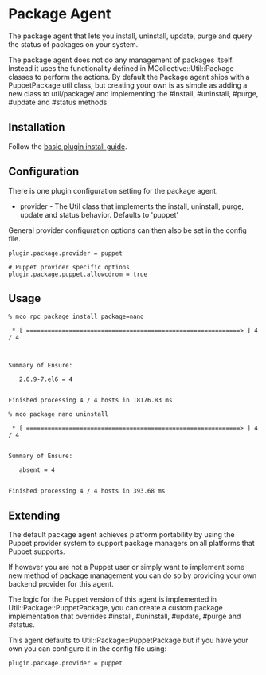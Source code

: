 # Package Agent

The package agent that lets you install, uninstall, update, purge and query the status of packages on your system.

The package agent does not do any management of packages itself. Instead it
uses the functionality defined in MCollective::Util::Package classes to
perform the actions. By default the Package agent ships with a PuppetPackage
util class, but creating your own is as simple as adding a new class to
util/package/ and implementing the #install, #uninstall, #purge, #update and #status
methods.

## Installation

Follow the [basic plugin install guide](http://projects.puppetlabs.com/projects/mcollective-plugins/wiki/InstalingPlugins).

## Configuration

There is one plugin configuration setting for the package agent.

* provider   - The Util class that implements the install, uninstall, purge, update and status behavior. Defaults to 'puppet'

General provider configuration options can then also be set in the config file.

```
plugin.package.provider = puppet

# Puppet provider specific options
plugin.package.puppet.allowcdrom = true

```

## Usage
```
% mco rpc package install package=nano

 * [ ============================================================> ] 4 / 4



Summary of Ensure:

   2.0.9-7.el6 = 4


Finished processing 4 / 4 hosts in 18176.83 ms
```

```
% mco package nano uninstall

 * [ ============================================================> ] 4 / 4


Summary of Ensure:

   absent = 4


Finished processing 4 / 4 hosts in 393.68 ms
```

## Extending

The default package agent achieves platform portability by using the Puppet
provider system to support package managers on all platforms that Puppet
supports.

If however you are not a Puppet user or simply want to implement some new
method of package management you can do so by providing your own backend
provider for this agent.

The logic for the Puppet version of this agent is implemented in
Util::Package::PuppetPackage, you can create a custom package implementation
that overrides #install, #uninstall, #update, #purge and #status.

This agent defaults to Util::Package::PuppetPackage but if you have your own
you can configure it in the config file using:

```
plugin.package.provider = puppet
```

